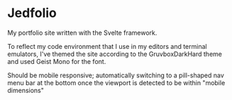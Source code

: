 # Jedfolio

My portfolio site written with the Svelte framework.

To reflect my code environment that I use in my editors and terminal emulators, I've themed the site according to
the GruvboxDarkHard theme and used Geist Mono for the font. 

Should be mobile responsive; automatically switching to a pill-shaped nav menu bar at the bottom once the viewport is detected
to be within "mobile dimensions"
